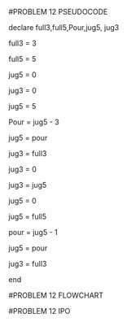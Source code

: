 #PROBLEM 12 PSEUDOCODE

declare full3,full5,Pour,jug5, jug3

full3 = 3

full5 = 5

jug5 = 0

jug3 = 0

jug5 = 5

Pour = jug5 - 3

jug5 = pour

jug3 = full3

jug3 = 0

jug3 = jug5

jug5 = 0

jug5 = full5

pour = jug5 - 1

jug5 = pour

jug3 = full3

end


#PROBLEM 12 FLOWCHART

#PROBLEM 12 IPO
